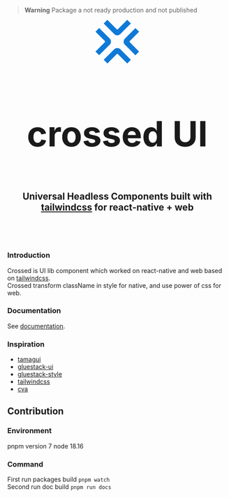 > **Warning**
> Package a not ready production and not published

<div style="display: flex; flex-direction: column; align-items: center;">
<svg
  version="1.1"
  width="100"
  height="100"
  viewBox="5 5 90 90"
><g fill="#0f79d7"><path d="M5 70.48l19.108-19.108a2.029 2.029 0 0 0 0-2.87L5.058 29.45l7.545-7.546 21.89 21.89a8.685 8.685 0 0 1 0 12.283L12.659 77.912 5 70.48zm90-41.03L75.892 48.559a2.029 2.029 0 0 0 0 2.87l19.05 19.051-7.545 7.546-21.89-21.89a8.685 8.685 0 0 1 0-12.283l21.834-21.834L95 29.45zM29.428 5l19.108 19.108a2.029 2.029 0 0 0 2.87 0l19.052-19.05 7.546 7.545-21.89 21.89a8.685 8.685 0 0 1-12.283 0L21.997 12.659 29.428 5zm41.144 90L51.463 75.892a2.029 2.029 0 0 0-2.87 0l-19.051 19.05-7.546-7.545 21.89-21.89a8.685 8.685 0 0 1 12.283 0l21.834 21.834L70.572 95z"></path></g></svg>


<h1 style="border-bottom: 0; font-size: 5rem; ">crossed UI</h1>

 <h2 style="text-align: center; border-bottom: 0;">
 Universal Headless Components built with
 <a title="tailwindcss" href="https://tailwindcss.com/" target="_blank">tailwindcss</a>
 for react-native + web
 <h2>
 </div>

### Introduction
Crossed is UI lib component which worked on react-native and web based on [tailwindcss](https://tailwindcss.com/).  
Crossed transform className in style for native, and use power of css for web.  

### Documentation
See [documentation](https://lobor.github.io/crossed).

### Inspiration
 - [tamagui](https://tamagui.dev/)
 - [gluestack-ui](https://ui.gluestack.io/)
 - [gluestack-style](https://style.gluestack.io/)
 - [tailwindcss](https://tailwindcss.com/)
 - [cva](https://cva.style/docs)

## Contribution
### Environment 
pnpm version 7
node 18.16

### Command
First run packages build `pnpm watch`  
Second run doc build `pnpm run docs`
